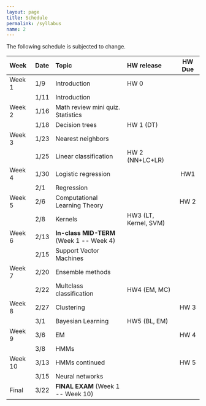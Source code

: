 ```yaml
---
layout: page
title: Schedule
permalink: /syllabus
name: 2
---
```

The following schedule is subjected to change.



| Week	 | Date	 | Topic | HW release	| HW Due |
:------- | :---- | :----- | :----- | :-----: |
| Week 1	| 1/9	 | Introduction	|	HW 0 	|   |
|        | 1/11 |	Introduction | | | 			
| Week 2 | 1/16	| Math review mini quiz. Statistics | | |			
|        | 1/18 | Decision trees	| HW 1 (DT) | |	
| Week 3 | 1/23 | Nearest neighbors | | |			
|	 | 1/25	| Linear classification	| HW 2 (NN+LC+LR) | |
| Week 4 | 1/30	| Logistic regression |	 | HW1 |
| 	 | 2/1  | Regression | | |			
| Week 5 | 2/6	| Computational Learning Theory	|  | HW 2 |
|	 | 2/8	| Kernels	| HW3 (LT, Kernel, SVM) |
| Week 6 | 2/13	| **In-class MID-TERM** (Week 1 -- Week 4)	| |		
|	 | 2/15	| Support Vector Machines | |			
| Week 7 | 2/20	| Ensemble methods | |	
|	 | 2/22	| Multclass classification | HW4 (EM, MC) | |	
| Week 8 | 2/27 | Clustering | | HW 3 |
| 	 | 3/1 | Bayesian Learning | HW5 (BL, EM) | |	
| Week 9 | 3/6 | EM | | HW 4 | 
| 	 | 3/8 | HMMs | | |			
| Week 10 | 3/13 | HMMs continued |	|	HW 5|
| 	| 3/15	| Neural networks			
| Final | 3/22 | **FINAL EXAM** (Week 1 -- Week 10)		


 
 
